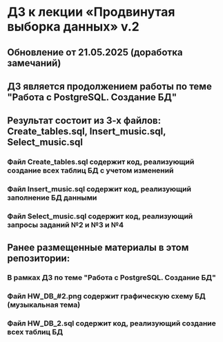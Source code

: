 # ДЗ к лекции «Продвинутая выборка данных» v.2
## Обновление от 21.05.2025 (доработка замечаний)
## ДЗ является продолжением работы по теме "Работа с PostgreSQL. Создание БД"
## Результат состоит из 3-х файлов: Create_tables.sql, Insert_music.sql, Select_music.sql
### Файл Create_tables.sql содержит код, реализующий создание всех таблиц БД с учетом изменений
### Файл Insert_music.sql содержит код, реализующий заполнение БД данными
### Файл Select_music.sql содержит код, реализующий запросы заданий №2 и №3 и №4

## Ранее размещенные материалы в этом репозитории:
### В рамках ДЗ по теме "Работа с PostgreSQL. Создание БД"
### Файл HW_DB_#2.png содержит графическую схему БД (музыкальная тема)
### Файл HW_DB_2.sql содержит код, реализующий создание всех таблиц БД